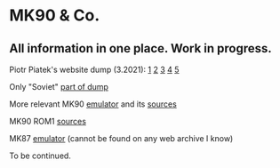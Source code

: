 # MK90 & Co.
## All information in one place. Work in progress.

Piotr Piatek's website dump (3.2021):
[1](https://github.com/Yprits/MK90/raw/main/Pisi(3-E).rar)
[2](https://github.com/Yprits/MK90/raw/main/Pisi(f-k).rar)
[3](https://github.com/Yprits/MK90/raw/main/Pisi(l-o).rar)
[4](https://github.com/Yprits/MK90/raw/main/Pisi(p).rar)
[5](https://github.com/Yprits/MK90/raw/main/Pisi(s-w).rar)


Only "Soviet" [part of dump](https://github.com/Yprits/MK90/blob/main/MKonly.rar)

More relevant MK90 [emulator](https://github.com/Yprits/MK90/blob/main/mk87emul.rar) and its [sources](https://github.com/Yprits/MK90/blob/main/mk90emex%20(3).zip)

MK90 ROM1
[sources](https://github.com/Yprits/MK90/blob/main/mk87emul.rar)

MK87 [emulator](https://github.com/Yprits/MK90/blob/main/mk87emul.rar) (cannot be found on any web archive I know)


To be continued.
